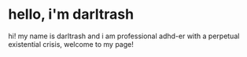 # hello, i'm darltrash
hi! my name is darltrash and i am professional adhd-er with a perpetual existential crisis, welcome to my page!


